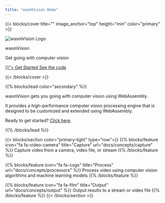 ```yaml
---
title: "wasmVision Home"
---
```


{{< blocks/cover title="" image_anchor="top" height="min" color="primary" >}}

![wasmVision Logo](images/wasmvision-logo-icon-transparent.png)

<p class="display-1 mt-0 mt-md-5 pb-4">wasmVision</p>

<div class="mx-auto">
	<p class="h2 mt-5">Get going with computer vision</p>
	<a class="btn btn-lg btn-primary mr-3 mb-4" href="{{< relref "/getting-started" >}}">
		Get Started <i class="fas fa-arrow-alt-circle-right ml-2"></i>
	</a>
	<a class="btn btn-lg btn-secondary mr-3 mb-4" href="https://github.com/wasmvision/wasmvision">
		See the code <i class="fab fa-github ml-2 "></i>
	</a>
</div>

{{< /blocks/cover >}}

{{% blocks/lead color="secondary" %}}

wasmVision gets you going with computer vision using WebAssembly.

It provides a high-performance computer vision processing engine that is designed to be customized and extended using WebAssembly.

Ready to get started? [Click here](getting-started).

{{% /blocks/lead %}}

{{< blocks/section color="primary-light" type="row">}}
{{% blocks/feature icon="fa fa-video-camera" title="Capture" url="docs/concepts/capture" %}}
    Capture video from a camera,
    video file, or stream
{{% /blocks/feature %}}

{{% blocks/feature icon="fa fa-cogs" title="Process" url="docs/concepts/processors" %}}
    Process video using computer vision
    algorithms and machine learning models
{{% /blocks/feature %}}

{{% blocks/feature icon="fa fa-film" title="Output" url="docs/concepts/output" %}}
    Output results to a stream or video file
{{% /blocks/feature %}}
{{< /blocks/section >}}
